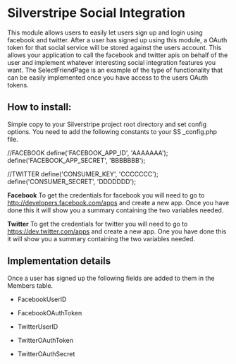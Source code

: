 # Silverstripe Social Integration

This module allows users to easily let users sign up and login using facebook and twitter. After a user has signed up using this module, a OAuth token for that social service will be stored against the users account. This allows your application to call the facebook and twitter apis on behalf of the user and implement whatever interesting social integration features you want. The SelectFriendPage is an example of the type of functionality that can be easily implemented once you have access to the users OAuth tokens.

## How to install:

Simple copy to your Silverstripe project root directory and set config options. You need to add the following constants to your SS _config.php file.

//FACEBOOK
define('FACEBOOK_APP_ID', 'AAAAAAA');
define('FACEBOOK_APP_SECRET', 'BBBBBBB');

//TWITTER
define('CONSUMER_KEY', 'CCCCCCC');
define('CONSUMER_SECRET', 'DDDDDDD');

**Facebook**
To get the credentials for facebook you will need to go to http://developers.facebook.com/apps and create a new app. Once you have done this it will show you a summary containing the two variables needed.

**Twitter**
To get the credentials for twitter you will need to go to https://dev.twitter.com/apps and create a new app. One you have done this it will show you a summary containing the two variables needed.

## Implementation details

Once a user has signed up the following fields are added to them in the Members table.

* FacebookUserID

* FacebookOAuthToken

* TwitterUserID

* TwitterOAuthToken

* TwitterOAuthSecret
